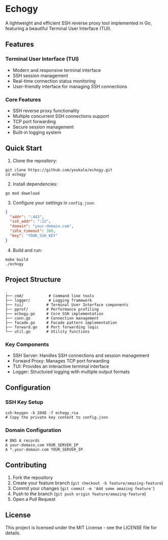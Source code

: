 # Echogy

A lightweight and efficient SSH reverse proxy tool implemented in Go, featuring a beautiful Terminal User Interface (TUI).

## Features

### Terminal User Interface (TUI)
- Modern and responsive terminal interface
- SSH session management
- Real-time connection status monitoring
- User-friendly interface for managing SSH connections

### Core Features
- SSH reverse proxy functionality
- Multiple concurrent SSH connections support
- TCP port forwarding
- Secure session management
- Built-in logging system

## Quick Start

1. Clone the repository:
```shell
git clone https://github.com/youkale/echogy.git
cd echogy
```

2. Install dependencies:
```shell
go mod download
```

3. Configure your settings in `config.json`:
```json
{
  "addr": ":443",
  "ssh_addr": ":22",
  "domain": "your-domain.com",
  "idle_timeout": 300,
  "key": "YOUR_SSH_KEY"
}
```

4. Build and run:
```shell
make build
./echogy
```

## Project Structure
```
.
├── cmd/           # Command line tools
├── logger/        # Logging framework
├── tui/          # Terminal User Interface components
├── pprof/        # Performance profiling
├── echogy.go     # Core SSH implementation
├── conn.go       # Connection management
├── facade.go     # Facade pattern implementation
├── forward.go    # Port forwarding logic
└── util.go       # Utility functions
```

### Key Components
- SSH Server: Handles SSH connections and session management
- Forward Proxy: Manages TCP port forwarding
- TUI: Provides an interactive terminal interface
- Logger: Structured logging with multiple output formats

## Configuration

### SSH Key Setup
```shell
ssh-keygen -b 2048 -f echogy_rsa
# Copy the private key content to config.json
```

### Domain Configuration
```shell
# DNS A records
A your-domain.com YOUR_SERVER_IP
A *.your-domain.com YOUR_SERVER_IP
```

## Contributing

1. Fork the repository
2. Create your feature branch (`git checkout -b feature/amazing-feature`)
3. Commit your changes (`git commit -m 'Add some amazing feature'`)
4. Push to the branch (`git push origin feature/amazing-feature`)
5. Open a Pull Request

## License

This project is licensed under the MIT License - see the LICENSE file for details.